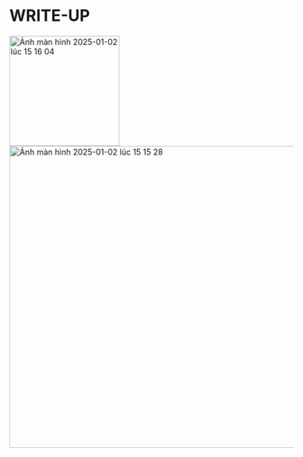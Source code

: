 # WRITE-UP

<img width="195" alt="Ảnh màn hình 2025-01-02 lúc 15 16 04" src="https://github.com/user-attachments/assets/6ea85c5c-9167-4af7-a096-a61147e431ff" />

<img width="535" alt="Ảnh màn hình 2025-01-02 lúc 15 15 28" src="https://github.com/user-attachments/assets/a6308ea5-b57f-41a4-bd70-ee86bae56b43" />
